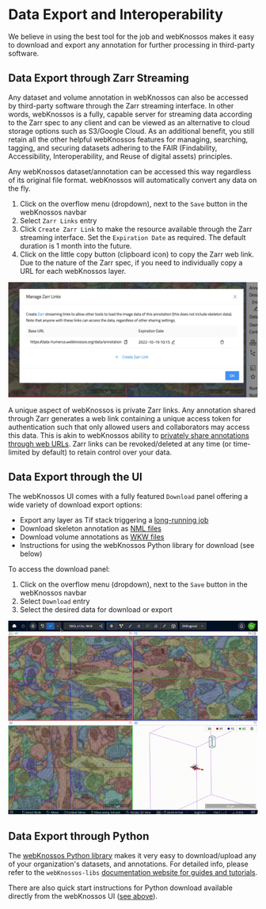 # Data Export and Interoperability

We believe in using the best tool for the job and webKnossos makes it easy to download and export any annotation for further processing in third-party software.

## Data Export through Zarr Streaming 

Any dataset and volume annotation in webKnossos can also be accessed by third-party software through the Zarr streaming interface. In other words, webKnossos is a fully, capable server for streaming data according to the Zarr spec to any client and can be viewed as an alternative to cloud storage options such as S3/Google Cloud. 
As an additional benefit, you still retain all the other helpful webKnossos features for managing, searching, tagging, and securing datasets adhering to the FAIR (Findability, Accessibility, Interoperability, and Reuse of digital assets) principles.

Any webKnossos dataset/annotation can be accessed this way regardless of its original file format. webKnossos will automatically convert any data on the fly.

1. Click on the overflow menu (dropdown), next to the `Save` button in the webKnossos navbar
2. Select `Zarr Links` entry
3. Click `Create Zarr Link` to make the resource available through the Zarr streaming interface. Set the `Expiration Date` as required. The default duration is 1 month into the future.
4. Click on the little copy button (clipboard icon) to copy the Zarr web link. Due to the nature of the Zarr spec, if you need to individually copy a URL for each webKnossos layer.

![The Zarr Link dialog for sharing a dataset/annotation as a Zarr source for streaming to third-party services.](images/zarr_links.jpeg)

A unique aspect of webKnossos is private Zarr links. Any annotation shared through Zarr generates a web link containing a unique access token for authentication such that only allowed users and collaborators may access this data. This is akin to webKnossos ability to [privately share annotations through web URLs](./sharing.md#annotation-sharing). Zarr links can be revoked/deleted at any time (or time-limited by default) to retain control over your data.

## Data Export through the UI

The webKnossos UI comes with a fully featured `Download` panel offering a wide variety of download export options:

- Export any layer as Tif stack triggering a [long-running job](./jobs.md)
- Download skeleton annotation as [NML files](./data_formats.md#nml-files)
- Download volume annotations as [WKW files](./data_formats.md#wkw-datasets)
- Instructions for using the webKnossos Python library for download (see below)

To access the download panel:
1. Click on the overflow menu (dropdown), next to the `Save` button in the webKnossos navbar
2. Select `Download` entry
3. Select the desired data for download or export 

![The "Download" dialog for exporting and downloading annotations and dataset layers. WebKnossos offers downloads as Tif stacks, the native webKnossos file formats, and through the Python library.](images/download_dialog.gif)

## Data Export through Python

The [webKnossos Python library](https://docs.webknossos.org/webknossos-py/index.html) makes it very easy to download/upload any of your organization's datasets, and annotations. For detailed info, please refer to the `webKnossos-libs` [documentation website for guides and tutorials](https://docs.webknossos.org/webknossos-py/index.html).

There are also quick start instructions for Python download available directly from the webKnossos UI ([see above](./export.md#data-export-through-the-ui)).